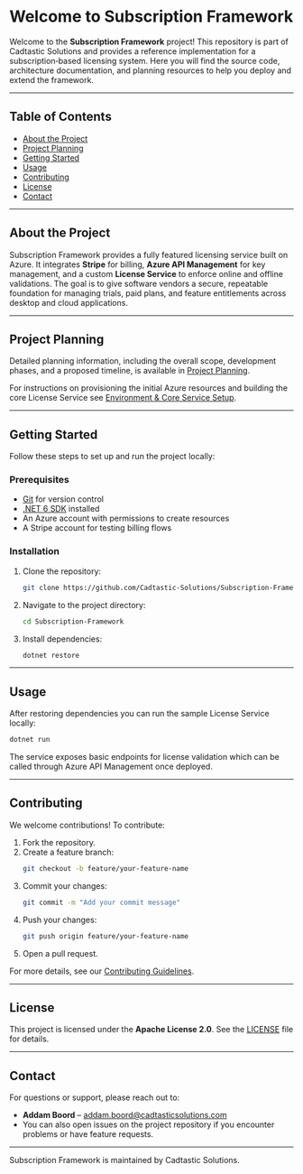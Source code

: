 # Welcome to Subscription Framework

Welcome to the **Subscription Framework** project! This repository is part of Cadtastic Solutions and provides a reference implementation for a subscription‑based licensing system. Here you will find the source code, architecture documentation, and planning resources to help you deploy and extend the framework.

---

## Table of Contents

- [About the Project](#about-the-project)
- [Project Planning](#project-planning)
- [Getting Started](#getting-started)
- [Usage](#usage)
- [Contributing](#contributing)
- [License](#license)
- [Contact](#contact)

---

## About the Project

Subscription Framework provides a fully featured licensing service built on Azure. It integrates **Stripe** for billing, **Azure API Management** for key management, and a custom **License Service** to enforce online and offline validations. The goal is to give software vendors a secure, repeatable foundation for managing trials, paid plans, and feature entitlements across desktop and cloud applications.

---

## Project Planning

Detailed planning information, including the overall scope, development phases, and a proposed timeline, is available in [Project Planning](planning.md).

For instructions on provisioning the initial Azure resources and building the core License Service see [Environment & Core Service Setup](environment-core.md).

---

## Getting Started

Follow these steps to set up and run the project locally:

### Prerequisites
- [Git](https://git-scm.com/) for version control
- [.NET 6 SDK](https://dotnet.microsoft.com/download) installed
- An Azure account with permissions to create resources
- A Stripe account for testing billing flows

### Installation
1. Clone the repository:
   ```bash
   git clone https://github.com/Cadtastic-Solutions/Subscription-Framework.git
   ```
2. Navigate to the project directory:
   ```bash
   cd Subscription-Framework
   ```
3. Install dependencies:
   ```bash
   dotnet restore
   ```

---

## Usage

After restoring dependencies you can run the sample License Service locally:

```bash
dotnet run
```

The service exposes basic endpoints for license validation which can be called through Azure API Management once deployed.

---

## Contributing

We welcome contributions! To contribute:
1. Fork the repository.
2. Create a feature branch:
   ```bash
   git checkout -b feature/your-feature-name
   ```
3. Commit your changes:
   ```bash
   git commit -m "Add your commit message"
   ```
4. Push your changes:
   ```bash
   git push origin feature/your-feature-name
   ```
5. Open a pull request.

For more details, see our [Contributing Guidelines](CONTRIBUTING.md).

---

## License

This project is licensed under the **Apache License 2.0**. See the [LICENSE](LICENSE) file for details.

---

## Contact

For questions or support, please reach out to:
- **Addam Boord** – [addam.boord@cadtasticsolutions.com](mailto:addam.boord@cadtasticsolutions.com)
- You can also open issues on the project repository if you encounter problems or have feature requests.

---
Subscription Framework is maintained by Cadtastic Solutions.
